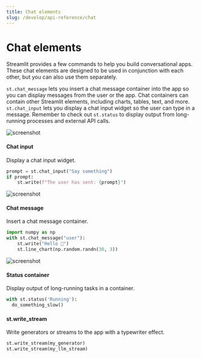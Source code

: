 ```yaml
---
title: Chat elements
slug: /develop/api-reference/chat
---
```


# Chat elements

Streamlit provides a few commands to help you build conversational apps. These chat elements are designed to be used in conjunction with each other, but you can also use them separately.

`st.chat_message` lets you insert a chat message container into the app so you can display messages from the user or the app. Chat containers can contain other Streamlit elements, including charts, tables, text, and more. `st.chat_input` lets you display a chat input widget so the user can type in a message. Remember to check out `st.status` to display output from long-running processes and external API calls.

<TileContainer>
<RefCard href="/develop/api-reference/chat/st.chat_input">

<Image src="/images/api/chat_input.jpg" alt="screenshot" width={1724} height={1724} pure />

<h4>Chat input</h4>

Display a chat input widget.

```python
prompt = st.chat_input("Say something")
if prompt:
    st.write(f"The user has sent: {prompt}")
```

</RefCard>
<RefCard href="/develop/api-reference/chat/st.chat_message">

<Image src="/images/api/chat_message.jpg" alt="screenshot" width={1724} height={1724} pure />

<h4>Chat message</h4>

Insert a chat message container.

```python
import numpy as np
with st.chat_message("user"):
    st.write("Hello 👋")
    st.line_chart(np.random.randn(30, 3))
```

</RefCard>
<RefCard href="/develop/api-reference/status/st.status">

<Image src="/images/api/status.jpg" alt="screenshot" width={862} height={862} pure />

<h4>Status container</h4>

Display output of long-running tasks in a container.

```python
with st.status('Running'):
  do_something_slow()
```

</RefCard>
<RefCard href="/develop/api-reference/write-magic/st.write_stream">

<h4>st.write_stream</h4>

Write generators or streams to the app with a typewriter effect.

```python
st.write_stream(my_generator)
st.write_stream(my_llm_stream)
```

</RefCard>
</TileContainer>
